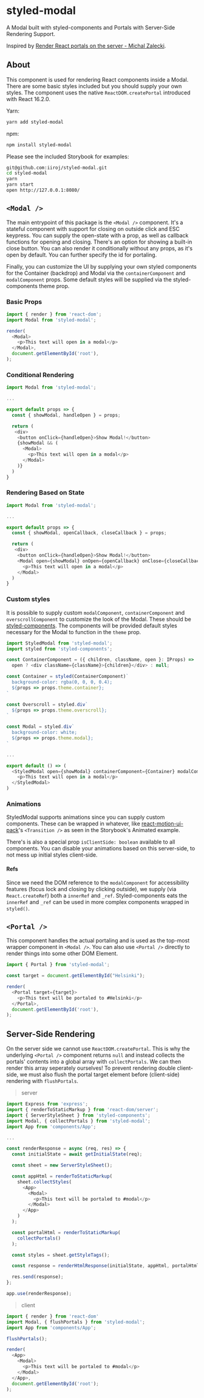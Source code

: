 # styled-modal

A Modal built with styled-components and Portals with Server-Side Rendering Support.

Inspired by [Render React portals on the server - Michal Zalecki](https://michalzalecki.com/render-react-portals-on-the-server/).

## About

This component is used for rendering React components inside a Modal. There are some basic styles included but you should supply your own styles. The component uses the native `ReactDOM.createPortal` introduced with React 16.2.0.

Yarn:
```bash
yarn add styled-modal
```

npm:
```bash
npm install styled-modal
```

Please see the included Storybook for examples:

```bash
git@github.com:iiroj/styled-modal.git
cd styled-modal
yarn
yarn start
open http://127.0.0.1:8080/
```

## `<Modal />`

The main entrypoint of this package is the `<Modal />` component. It's a stateful component with support for closing on outside click and ESC keypress. You can supply the open-state with a prop, as well as callback functions for opening and closing. There's an option for showing a built-in close button. You can also render it conditionally without any props, as it's open by default. You can further specify the id for portaling.

Finally, you can customize the UI by supplying your own styled components for the Container (backdrop) and Modal via the `containerComponent` and `modalComponent` props. Some default styles will be supplied via the styled-components theme prop.

### Basic Props

```javascript
import { render } from 'react-dom';
import Modal from 'styled-modal';

render(
  <Modal>
    <p>This text will open in a modal</p>
  </Modal>,
  document.getElementById('root'),
);
```

### Conditional Rendering

```javascript
import Modal from 'styled-modal';

...

export default props => {
  const { showModal, handleOpen } = props;

  return (
   <div>
    <button onClick={handleOpen}>Show Modal!</button>
    {showModal && (
      <Modal>
        <p>This text will open in a modal</p>
      </Modal>
    )}
  )
}
```

### Rendering Based on State

```javascript
import Modal from 'styled-modal';

...

export default props => {
  const { showModal, openCallback, closeCallback } = props;

  return (
   <div>
    <button onClick={handleOpen}>Show Modal!</button>
    <Modal open={showModal} onOpen={openCallback} onClose={closeCallback}>
      <p>This text will open in a modal</p>
    </Modal>
  )
}
```

### Custom styles

It is possible to supply custom `modalComponent`, `containerComponent` and `overscrollComponent` to customize the look of the Modal. These should be [styled-components](https://github.com/styled-components/styled-components). The components will be provided default styles necessary for the Modal to function in the `theme` prop.

```javascript
import StyledModal from 'styled-modal';
import styled from 'styled-components';

const ContainerComponent = ({ children, className, open }: IProps) =>
  open ? <div className={className}>{children}</div> : null;

const Container = styled(ContainerComponent)`
  background-color: rgba(0, 0, 0, 0.4);
  ${props => props.theme.container};
`

const Overscroll = styled.div`
  ${props => props.theme.overscroll};
`

const Modal = styled.div`
  background-color: white;
  ${props => props.theme.modal};
`

...

export default () => (
  <StyledModal open={showModal} containerComponent={Container} modalComponent={Modal} overscrollComponent={Overscroll}>
    <p>This text will open in a modal</p>
  </StyledModal>
)
```

### Animations

StyledModal supports animations since you can supply custom components. These can be wrapped in whatever, like [react-motion-ui-pack](https://github.com/souporserious/react-motion-ui-pack)'s `<Transition />` as seen in the Storybook's Animated example.

There's is also a special prop `isClientSide: boolean` available to all components. You can disable your animations based on this server-side, to not mess up initial styles client-side.

#### Refs

Since we need the DOM reference to the `modalComponent` for accessibility features (focus lock and closing by clicking outside), we supply (via `React.createRef`) both a `innerRef` and `_ref`. Styled-components eats the `innerRef` and `_ref` can be used in more complex components wrapped in `styled()`.

## `<Portal />`

This component handles the actual portaling and is used as the top-most wrapper component in `<Modal />`. You can also use `<Portal />` directly to render things into some other DOM Element.

```javascript
import { Portal } from 'styled-modal';

const target = document.getElementById("Helsinki");

render(
  <Portal target={target}>
    <p>This text will be portaled to #Helsinki</p>
  </Portal>,
  document.getElementById('root'),
);
```

## Server-Side Rendering

On the server side we cannot use `ReactDOM.createPortal`. This is why the underlying `<Portal />` component returns `null` and instead collects the portals' contents into a global array with `collectPortals`. We can then render this array seperately ourselves! To prevent rendering double client-side, we must also flush the portal target element before (client-side) rendering with `flushPortals`.

>server
```javascript
import Express from 'express';
import { renderToStaticMarkup } from 'react-dom/server';
import { ServerStyleSheet } from 'styled-components';
import Modal, { collectPortals } from 'styled-modal';
import App from 'components/App';

...

const renderResponse = async (req, res) => {
  const initialState = await getInitialState(req);

  const sheet = new ServerStyleSheet();

  const appHtml = renderToStaticMarkup(
    sheet.collectStyles(
      <App>
        <Modal>
          <p>This text will be portaled to #modal</p>
        </Modal>
      </App>
    )
  );

  const portalHtml = renderToStaticMarkup(
    collectPortals()
  );

  const styles = sheet.getStyleTags();

  const response = renderHtmlResponse(initialState, appHtml, portalHtml, styles);

  res.send(response);
};

app.use(renderResponse);
```

>client
```javascript
import { render } from 'react-dom'
import Modal, { flushPortals } from 'styled-modal';
import App from 'components/App';

flushPortals();

render(
  <App>
    <Modal>
      <p>This text will be portaled to #modal</p>
    </Modal>
  </App>,
  document.getElementById('root');
);
```